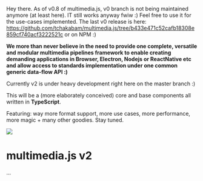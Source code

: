 
Hey there. As of v0.8 of multimedia.js, v0 branch is not being maintained anymore (at least here). IT still works anyway fwiw :) Feel free to use it for the use-cases implemented. The last v0 release is here: https://github.com/tchakabam/multimedia.js/tree/b433e471c52cafb18308e859cf740acf3222521c or on NPM :)

**We more than never believe in the need to provide one complete, versatile and modular multimedia pipelines framework to enable creating demanding applications in Browser, Electron, Nodejs or ReactNative etc and allow access to standards implementation under one common generic data-flow API :)**

Currently v2 is under heavy development right here on the master branch :) 

This will be a (more elaborately conceived) core and base components all written in **TypeScript**.

Featuring: way more format support, more use cases, more performance, more magic + many other goodies. Stay tuned.

<img src="https://media.giphy.com/media/3oEhmM10mIi1dkMfmg/giphy.gif" />

# multimedia.js v2

...
